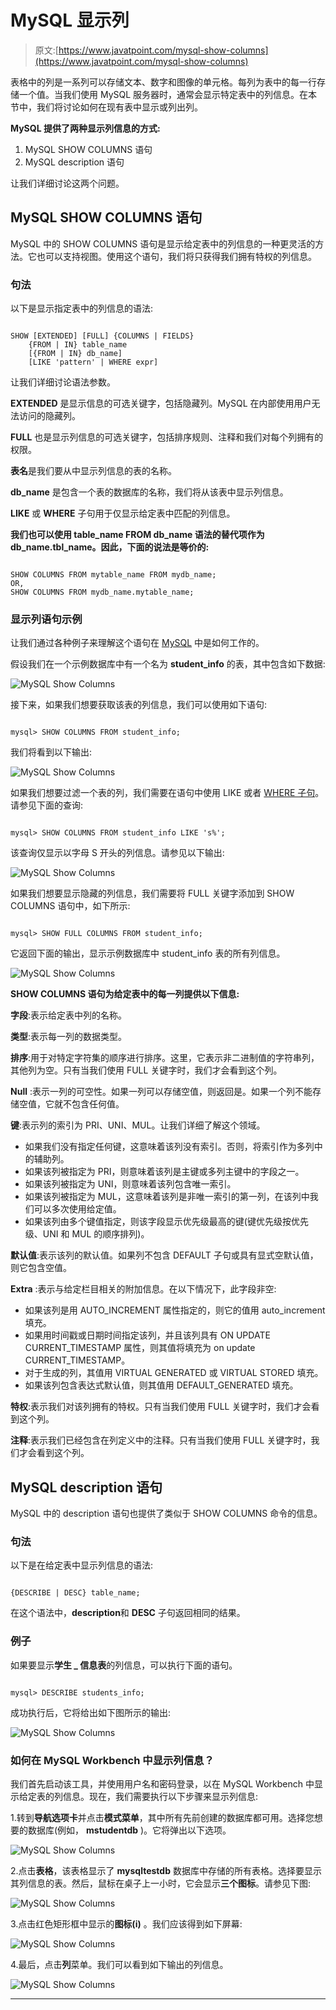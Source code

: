 # MySQL 显示列

> 原文:[https://www.javatpoint.com/mysql-show-columns](https://www.javatpoint.com/mysql-show-columns)

表格中的列是一系列可以存储文本、数字和图像的单元格。每列为表中的每一行存储一个值。当我们使用 MySQL 服务器时，通常会显示特定表中的列信息。在本节中，我们将讨论如何在现有表中显示或列出列。

**MySQL 提供了两种显示列信息的方式:**

1.  MySQL SHOW COLUMNS 语句
2.  MySQL description 语句

让我们详细讨论这两个问题。

## MySQL SHOW COLUMNS 语句

MySQL 中的 SHOW COLUMNS 语句是显示给定表中的列信息的一种更灵活的方法。它也可以支持视图。使用这个语句，我们将只获得我们拥有特权的列信息。

### 句法

以下是显示指定表中的列信息的语法:

```

SHOW [EXTENDED] [FULL] {COLUMNS | FIELDS}
    {FROM | IN} table_name
    [{FROM | IN} db_name]
    [LIKE 'pattern' | WHERE expr] 

```

让我们详细讨论语法参数。

**EXTENDED** 是显示信息的可选关键字，包括隐藏列。MySQL 在内部使用用户无法访问的隐藏列。

**FULL** 也是显示列信息的可选关键字，包括排序规则、注释和我们对每个列拥有的权限。

**表名**是我们要从中显示列信息的表的名称。

**db_name** 是包含一个表的数据库的名称，我们将从该表中显示列信息。

**LIKE** 或 **WHERE** 子句用于仅显示给定表中匹配的列信息。

**我们也可以使用 table_name FROM db_name 语法的替代项作为 db_name.tbl_name。因此，下面的说法是等价的:**

```

SHOW COLUMNS FROM mytable_name FROM mydb_name;
OR,
SHOW COLUMNS FROM mydb_name.mytable_name;

```

### 显示列语句示例

让我们通过各种例子来理解这个语句在 [MySQL](https://www.javatpoint.com/mysql-tutorial) 中是如何工作的。

假设我们在一个示例数据库中有一个名为 **student_info** 的表，其中包含如下数据:

![MySQL Show Columns](../Images/f09fc3deda5ae9cd0fa1fea56e9913f0.png)

接下来，如果我们想要获取该表的列信息，我们可以使用如下语句:

```

mysql> SHOW COLUMNS FROM student_info;

```

我们将看到以下输出:

![MySQL Show Columns](../Images/885318ce989c003598f02b78ab3bcf87.png)

如果我们想要过滤一个表的列，我们需要在语句中使用 LIKE 或者 [WHERE 子句](https://www.javatpoint.com/mysql-where)。请参见下面的查询:

```

mysql> SHOW COLUMNS FROM student_info LIKE 's%';

```

该查询仅显示以字母 S 开头的列信息。请参见以下输出:

![MySQL Show Columns](../Images/97bcebb44a05488d377a5080507ed115.png)

如果我们想要显示隐藏的列信息，我们需要将 FULL 关键字添加到 SHOW COLUMNS 语句中，如下所示:

```

mysql> SHOW FULL COLUMNS FROM student_info; 

```

它返回下面的输出，显示示例数据库中 student_info 表的所有列信息。

![MySQL Show Columns](../Images/a1ac4cd9241a8ba866a085efc95c65a3.png)

**SHOW COLUMNS 语句为给定表中的每一列提供以下信息:**

**字段**:表示给定表中列的名称。

**类型**:表示每一列的数据类型。

**排序**:用于对特定字符集的顺序进行排序。这里，它表示非二进制值的字符串列，其他列为空。只有当我们使用 FULL 关键字时，我们才会看到这个列。

**Null** :表示一列的可空性。如果一列可以存储空值，则返回是。如果一个列不能存储空值，它就不包含任何值。

**键**:表示列的索引为 PRI、UNI、MUL。让我们详细了解这个领域。

*   如果我们没有指定任何键，这意味着该列没有索引。否则，将索引作为多列中的辅助列。
*   如果该列被指定为 PRI，则意味着该列是主键或多列主键中的字段之一。
*   如果该列被指定为 UNI，则意味着该列包含唯一索引。
*   如果该列被指定为 MUL，这意味着该列是非唯一索引的第一列，在该列中我们可以多次使用给定值。
*   如果该列由多个键值指定，则该字段显示优先级最高的键(键优先级按优先级、UNI 和 MUL 的顺序排列)。

**默认值**:表示该列的默认值。如果列不包含 DEFAULT 子句或具有显式空默认值，则它包含空值。

**Extra** :表示与给定栏目相关的附加信息。在以下情况下，此字段非空:

*   如果该列是用 AUTO_INCREMENT 属性指定的，则它的值用 auto_increment 填充。
*   如果用时间戳或日期时间指定该列，并且该列具有 ON UPDATE CURRENT_TIMESTAMP 属性，则其值将填充为 on update CURRENT_TIMESTAMP。
*   对于生成的列，其值用 VIRTUAL GENERATED 或 VIRTUAL STORED 填充。
*   如果该列包含表达式默认值，则其值用 DEFAULT_GENERATED 填充。

**特权**:表示我们对该列拥有的特权。只有当我们使用 FULL 关键字时，我们才会看到这个列。

**注释**:表示我们已经包含在列定义中的注释。只有当我们使用 FULL 关键字时，我们才会看到这个列。

## MySQL description 语句

MySQL 中的 description 语句也提供了类似于 SHOW COLUMNS 命令的信息。

### 句法

以下是在给定表中显示列信息的语法:

```

{DESCRIBE | DESC} table_name;  

```

在这个语法中，**description**和 **DESC** 子句返回相同的结果。

### 例子

如果要显示**学生 _ 信息表**的列信息，可以执行下面的语句。

```

mysql> DESCRIBE students_info;

```

成功执行后，它将给出如下图所示的输出:

![MySQL Show Columns](../Images/ee22a0d47cf7899e0e43860be89e8ee1.png)

### 如何在 MySQL Workbench 中显示列信息？

我们首先启动该工具，并使用用户名和密码登录，以在 MySQL Workbench 中显示给定表的列信息。现在，我们需要执行以下步骤来显示列信息:

1.转到**导航选项卡**并点击**模式菜单**，其中所有先前创建的数据库都可用。选择您想要的数据库(例如， **mstudentdb** )。它将弹出以下选项。

![MySQL Show Columns](../Images/c98a583b63d0427213cf20d0bb9e77fb.png)

2.点击**表格**，该表格显示了 **mysqltestdb** 数据库中存储的所有表格。选择要显示其列信息的表。然后，鼠标在桌子上一小时，它会显示**三个图标**。请参见下图:

![MySQL Show Columns](../Images/9c36aaf7402638d64a8955c3e434c851.png)

3.点击红色矩形框中显示的**图标(i)** 。我们应该得到如下屏幕:

![MySQL Show Columns](../Images/1990920d692cf75a18c8ab18167a1378.png)

4.最后，点击**列**菜单。我们可以看到如下输出的列信息。

![MySQL Show Columns](../Images/c4243425b0a5403df92b5695769bad45.png)

* * *
